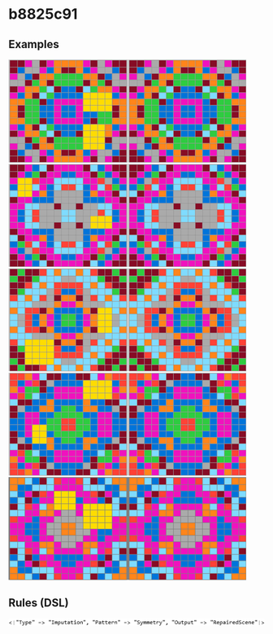 # b8825c91

## Examples

![ARC examples for b8825c91](examples.png?raw=true)

## Rules (DSL)

![DSL rules for b8825c91](rules.png?raw=true)

